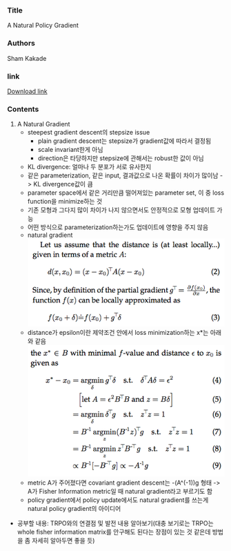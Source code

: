 ### Title
A Natural Policy Gradient

### Authors
Sham Kakade

### link
[Download link](https://papers.nips.cc/paper/2073-a-natural-policy-gradient.pdf)

### Contents
1. A Natural Gradient
    - steepest gradient descent의 stepsize issue
        - plain gradient descent는 stepsize가 gradient값에 따라서 결정됨
        - scale invariant한게 아님
        - direction은 타당하지만 stepsize에 관해서는 robust한 값이 아님
    - KL divergence: 얼마나 두 분포가 서로 유사한지
    - 같은 parameterization, 같은 input, 결과값으로 나온 확률이 차이가 많이남 -> KL divergence값이 큼
    - parameter space에서 같은 거리만큼 떨어져있는 parameter set, 이 중 loss function을 minimize하는 것
    - 기존 모형과 그다지 많이 차이가 나지 않으면서도 안정적으로 모형 업데이트 가능
    - 어떤 방식으로 parameterization하는가도 업데이트에 영향을 주지 않음
    - natural gradient
    ![image](../image/170709.png)
    - distance가 epsilon이란 제약조건 안에서 loss minimization하는 x*는 아래와 같음
    ![image](../image/170709_2.png)
    - metric A가 주어졌다면 covariant gradient descent는 -(A^(-1))g 형태 -> A가 Fisher Information metric일 때 natural gradient라고 부르기도 함
    - policy gradient에서 policy update에서도 natural gradient를 쓰는게 natural policy gradient의 아이디어

- 공부할 내용: TRPO와의 연결점 및 발전 내용 알아보기(대충 보기로는 TRPO는 whole fisher information matrix를 안구해도 된다는 장점이 있는 것 같은데 방법을 좀 자세히 알아두면 좋을 듯)